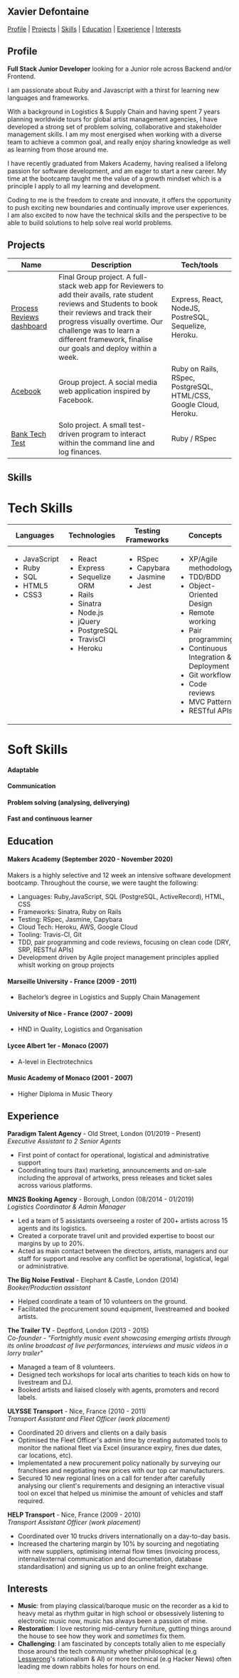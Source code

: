 ## Xavier Defontaine

[Profile](https://github.com/XavierDefontaine/CV#Profile) | [Projects](https://github.com/XavierDefontaine/CV#projects) | [Skills](https://github.com/XavierDefontaine/CV#skills) | [Education](https://github.com/XavierDefontaine/CV#education) | [Experience](https://github.com/XavierDefontaine/CV#experience) | [Interests](https://github.com/XavierDefontaine/CV#interests)

## Profile

**Full Stack Junior Developer** looking for a Junior role across Backend and/or Frontend.

I am passionate about Ruby and Javascript with a thirst for learning new languages and frameworks.

With a background in Logistics & Supply Chain and having spent 7 years planning worldwide tours for global artist management agencies,  I have developed a strong  set of problem solving, collaborative and stakeholder management skills. I am my most energised when working with a diverse team to achieve a common goal, and really enjoy sharing knowledge as well as learning from those around me.

I have recently graduated from Makers Academy, having realised a lifelong passion for software development, and am eager to start a new career.  My time at the bootcamp taught me the value of a growth mindset which is a principle I apply to all my learning and development.

Coding to me is the freedom to create and innovate, it offers the opportunity to push exciting new boundaries and continually improve user experiences. I am also excited to now have the technical skills and the perspective to be able to build solutions to help solve real world problems.

## Projects

| Name                         | Description       | Tech/tools        |
| ---------------------------- | ----------------- | ----------------- |
| [Process Reviews dashboard](https://github.com/XavierDefontaine/ProcessReviewSite) | Final Group project. A full-stack web app for Reviewers to add their avails, rate student reviews and Students to book their reviews and track their progress visually overtime. Our challenge was to learn a different framework, finalise our goals and deploy within a week. |  Express, React, NodeJS, PostreSQL, Sequelize, Heroku.  |
| [Acebook](https://github.com/XavierDefontaine/acebook-robotlizard) | Group project. A social media web application inspired by Facebook. | Ruby on Rails, RSpec, PostgreSQL, HTML/CSS, Google Cloud, Heroku. |
| [Bank Tech Test](https://github.com/XavierDefontaine/Bank-Tech-Test) | Solo project. A small test-driven program to interact within the command line and log finances. | Ruby / RSpec |

## Skills
# Tech Skills

<table>
  <thead>
    <tr>
      <th>Languages</th>
      <th>Technologies</th>
      <th>Testing Frameworks</th>
      <th>Concepts</th>
      <th>Tools</th>
    </tr>
  </thead>
  <tbody>
    <tr>
      <td style="vertical-align: top">
        <ul>
          <li>JavaScript</li>
          <li>Ruby</li>
          <li>SQL</li>
          <li>HTML5</li>
          <li>CSS3</li>
        </ul>
      </td>
      <td style="vertical-align: top">
        <ul>
          <li>React</li>
          <li>Express</li>
          <li>Sequelize ORM</li>
          <li>Rails</li>
          <li>Sinatra</li>
          <li>Node.js</li>
          <li>jQuery</li>
          <li>PostgreSQL</li>
          <li>TravisCI</li>
          <li>Heroku</li>
        </ul>
      </td>
      <td style="vertical-align: top">
        <ul>
          <li>RSpec</li>
          <li>Capybara</li>
          <li>Jasmine</li>
          <li>Jest</li>
        </ul>
      </td>
      <td style="vertical-align: top">
        <ul>
          <li>XP/Agile methodology</li>
          <li>TDD/BDD</li>
          <li>Object-Oriented Design</li>
          <li>Remote working</li>
          <li>Pair programming</li>
          <li>Continuous Integration & Deployment</li>
          <li>Git workflow</li>
          <li>Code reviews</li>
          <li>MVC Pattern</li>
          <li>RESTful APIs</li>
        </ul>
      </td>
      <td style="vertical-align: top">
        <ul>
          <li>VSCode</li>
          <li>Google Cloud/AWS</li>
          <li>Git</li>
          <li>TablePlus</li>
          <li>OSX</li>
        </ul>
      </td>
    </tr>
  </tbody>
</table>


# Soft Skills

#### Adaptable

#### Communication

#### Problem solving (analysing, deliverying)

#### Fast and continuous learner

## Education

#### Makers Academy (September 2020 - November 2020)
Makers is a highly selective and 12 week an intensive software development bootcamp. Throughout the course, we were taught the following:

- Languages: Ruby,JavaScript, SQL (PostgreSQL, ActiveRecord), HTML, CSS
- Frameworks: Sinatra, Ruby on Rails
- Testing: RSpec, Jasmine, Capybara
- Cloud Tech: Heroku, AWS, Google Cloud
- Tooling: Travis-CI, Git
- TDD, pair programming and code reviews, focusing on clean code (DRY, SRP, RESTful APIs)
- Development driven by Agile project management principles applied whislt working on group projects


#### Marseille University - France (2009 - 2011)
- Bachelor’s degree in Logistics and Supply Chain Management 

#### University of Nice - France (2007 - 2009)
- HND in Quality, Logistics and Organisation 

#### Lycee Albert 1er - Monaco (2007)
- A-level in Electrotechnics

#### Music Academy of Monaco  (2001 - 2007)
- Higher Diploma in Music Theory

## Experience

**Paradigm Talent Agency** - Old Street, London (01/2019 - Present)  
_Executive Assistant to 2 Senior Agents_
- First point of contact for operational, logistical and administrative support
- Coordinating tours (tax) marketing, announcements and on-sale including the approval of artworks, press releases and ticket sales across various platforms.

**MN2S Booking Agency** - Borough, London (08/2014 - 01/2019)  
_Logistics Coordinator & Admin Manager_
- Led a team of 5 assistants overseeing a roster of 200+ artists across 15 agents and its logistics.
- Created a corporate travel unit and provided expertise to boost our margins by up to 20%.
- Acted as main contact between the directors, artists, managers and our staff for support and resolve any conflict be operational, logistical, legal or administrative.

**The Big Noise Festival** - Elephant & Castle, London (2014)  
_Booker/Production assistant_
- Helped coordinate a team of 10 volunteers on the ground.
- Facilitated the procurement sound equipment, livestreamed and booked artists.

**The Trailer TV** - Deptford, London (2013 - 2015)  
_Co-founder - "Fortnightly music event showcasing emerging artists through its online broadcast of live performances, interviews and music videos in a lorry trailer"_  
- Managed a team of 8 volunteers.
- Designed tech workshops for local arts charities to teach kids on how to livestream and DJ.
- Booked artists and liaised closely with agents, promoters and record labels.

**ULYSSE Transport** - Nice, France (2010 - 2011)  
_Transport Assistant and Fleet Officer (work placement)_
- Coordinated 20 drivers and clients on a daily basis
- Optimised the Fleet Officer's admin time  by creating automated tools to monitor the national fleet via Excel (insurance expiry, fines due dates, car locations, etc).
- Implementated a new procurement policy nationally by surveying our franchises and negotiating new prices with our top car manufacturers.
- Secured 10 new regional lines on a call for tender after carefully analysing our client's requirements and designing an interactive visual tool on excel that helped us minimise the amount of vehicles and staff required.

**HELP Transport** - Nice, France (2009 - 2010)  
_Transport Assistant Officer (work placement)_
- Coordinated over 10 trucks drivers internationally on a day-to-day basis.
- Increased the chartering margin by 10% by sourcing and negotiating with new suppliers, optimising internal flow times (invoicing process, internal/external communication and documentation, database standardisation) and signing us up to an online freight exchange.

## Interests
- **Music**: from playing classical/baroque music on the recorder as a kid to heavy metal as rhythm guitar in high school or obsessively listening to electronic music now, music has always been a passion of mine.
- **Restoration**: I love restoring mid-century furniture, gutting things around the house to see how they work and _sometimes_ fix them.
- **Challenging**: I am fascinated by concepts totally alien to me especially those around the tech community whether philosophical (e.g [Lesswrong](https://www.lesswrong.com/)'s rationalism & AI) or more technical (e.g Hacker News) often leading me down rabbits holes for hours on end.
